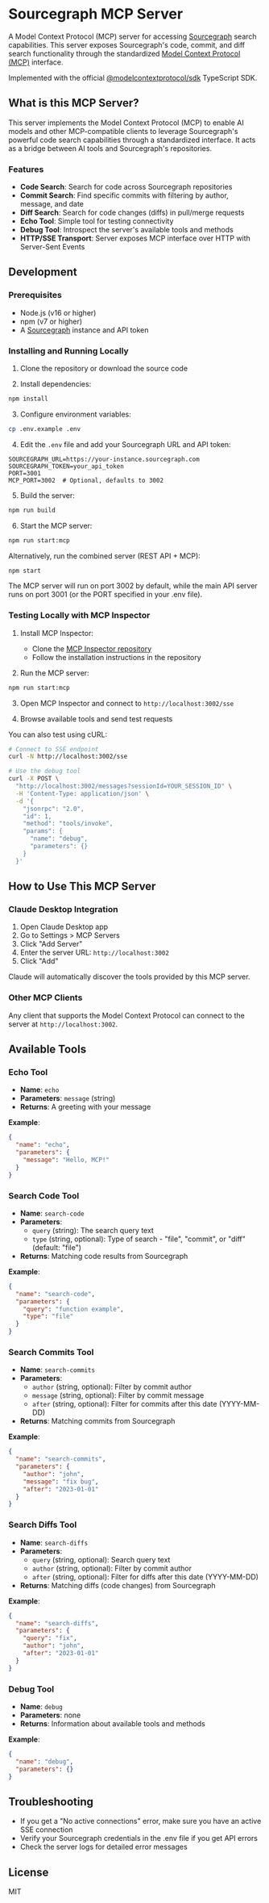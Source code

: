# Sourcegraph MCP Server

A Model Context Protocol (MCP) server for accessing [Sourcegraph](https://sourcegraph.com/) search capabilities. This server exposes Sourcegraph's code, commit, and diff search functionality through the standardized [Model Context Protocol (MCP)](https://modelcontextprotocol.io) interface.

Implemented with the official [@modelcontextprotocol/sdk](https://npmjs.com/package/@modelcontextprotocol/sdk) TypeScript SDK.

## What is this MCP Server?

This server implements the Model Context Protocol (MCP) to enable AI models and other MCP-compatible clients to leverage Sourcegraph's powerful code search capabilities through a standardized interface. It acts as a bridge between AI tools and Sourcegraph's repositories.

### Features

- **Code Search**: Search for code across Sourcegraph repositories
- **Commit Search**: Find specific commits with filtering by author, message, and date
- **Diff Search**: Search for code changes (diffs) in pull/merge requests
- **Echo Tool**: Simple tool for testing connectivity
- **Debug Tool**: Introspect the server's available tools and methods
- **HTTP/SSE Transport**: Server exposes MCP interface over HTTP with Server-Sent Events

## Development

### Prerequisites

- Node.js (v16 or higher)
- npm (v7 or higher)
- A [Sourcegraph](https://sourcegraph.com/) instance and API token

### Installing and Running Locally

1. Clone the repository or download the source code

2. Install dependencies:

```bash
npm install
```

3. Configure environment variables:

```bash
cp .env.example .env
```

4. Edit the `.env` file and add your Sourcegraph URL and API token:

```
SOURCEGRAPH_URL=https://your-instance.sourcegraph.com
SOURCEGRAPH_TOKEN=your_api_token
PORT=3001
MCP_PORT=3002  # Optional, defaults to 3002
```

5. Build the server:

```bash
npm run build
```

6. Start the MCP server:

```bash
npm run start:mcp
```

Alternatively, run the combined server (REST API + MCP):

```bash
npm start
```

The MCP server will run on port 3002 by default, while the main API server runs on port 3001 (or the PORT specified in your .env file).

### Testing Locally with MCP Inspector

1. Install MCP Inspector:
   - Clone the [MCP Inspector repository](https://github.com/modelcontextprotocol/inspector)
   - Follow the installation instructions in the repository

2. Run the MCP server:

```bash
npm run start:mcp
```

3. Open MCP Inspector and connect to `http://localhost:3002/sse`

4. Browse available tools and send test requests

You can also test using cURL:

```bash
# Connect to SSE endpoint
curl -N http://localhost:3002/sse

# Use the debug tool
curl -X POST \
  "http://localhost:3002/messages?sessionId=YOUR_SESSION_ID" \
  -H 'Content-Type: application/json' \
  -d '{
    "jsonrpc": "2.0",
    "id": 1,
    "method": "tools/invoke",
    "params": {
      "name": "debug",
      "parameters": {}
    }
  }'
```

## How to Use This MCP Server

### Claude Desktop Integration

1. Open Claude Desktop app
2. Go to Settings > MCP Servers
3. Click "Add Server"
4. Enter the server URL: `http://localhost:3002`
5. Click "Add"

Claude will automatically discover the tools provided by this MCP server.

### Other MCP Clients

Any client that supports the Model Context Protocol can connect to the server at `http://localhost:3002`.

## Available Tools

### Echo Tool

- **Name**: `echo`
- **Parameters**: `message` (string)
- **Returns**: A greeting with your message

**Example**:
```json
{
  "name": "echo",
  "parameters": {
    "message": "Hello, MCP!"
  }
}
```

### Search Code Tool

- **Name**: `search-code`
- **Parameters**:
  - `query` (string): The search query text
  - `type` (string, optional): Type of search - "file", "commit", or "diff" (default: "file")
- **Returns**: Matching code results from Sourcegraph

**Example**:
```json
{
  "name": "search-code",
  "parameters": {
    "query": "function example",
    "type": "file"
  }
}
```

### Search Commits Tool

- **Name**: `search-commits`
- **Parameters**:
  - `author` (string, optional): Filter by commit author
  - `message` (string, optional): Filter by commit message
  - `after` (string, optional): Filter for commits after this date (YYYY-MM-DD)
- **Returns**: Matching commits from Sourcegraph

**Example**:
```json
{
  "name": "search-commits",
  "parameters": {
    "author": "john",
    "message": "fix bug",
    "after": "2023-01-01"
  }
}
```

### Search Diffs Tool

- **Name**: `search-diffs`
- **Parameters**:
  - `query` (string, optional): Search query text
  - `author` (string, optional): Filter by commit author
  - `after` (string, optional): Filter for diffs after this date (YYYY-MM-DD)
- **Returns**: Matching diffs (code changes) from Sourcegraph

**Example**:
```json
{
  "name": "search-diffs",
  "parameters": {
    "query": "fix",
    "author": "john",
    "after": "2023-01-01"
  }
}
```

### Debug Tool

- **Name**: `debug`
- **Parameters**: none
- **Returns**: Information about available tools and methods

**Example**:
```json
{
  "name": "debug",
  "parameters": {}
}
```

## Troubleshooting

- If you get a "No active connections" error, make sure you have an active SSE connection
- Verify your Sourcegraph credentials in the .env file if you get API errors
- Check the server logs for detailed error messages

## License

MIT